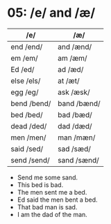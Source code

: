 # 05: /e/ and /æ/

|/e/|/æ/|
|----|---|
|end /end/|and /ænd/|
|em /em/|am /æm/|
|Ed /ed/|ad /æd/|
|else /els/|at /æt/|
|egg /eg/|ask /æsk/|
|bend /bend/|band /bænd/|
|bed /bed/|bad /bæd/|
|dead /ded/|dad /dæd/|
|men /men/|man /mæn/|
|said /sed/|sad /sæd/|
|send /send/|sand /sænd/|

- Send me some sand.
- This bed is bad.
- The men sent me a bed.
- Ed said the men bent a bed.
- That bad man is sad.
- I am the dad of the man.
